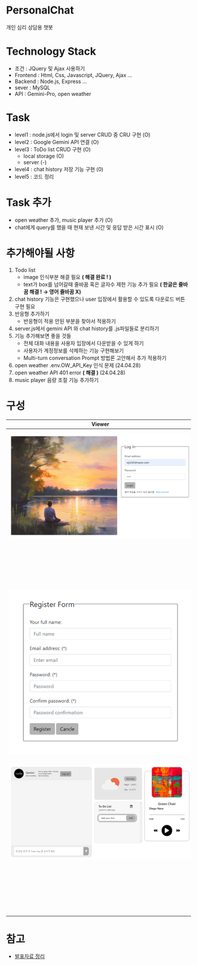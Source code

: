 # PersonalChat
개인 심리 상담용 챗봇

# Technology Stack
- 조건 : JQuery 및 Ajax 사용하기
- Frontend : Html, Css, Javascript, JQuery, Ajax ...
- Backend : Node.js, Express ...
- sever : MySQL
- API : Gemini-Pro, open weather

# Task
- level1 : node.js에서 login 및 server CRUD 중 CRU 구현 (O)
- level2 : Google Gemini API 연결 (O)
- level3 : ToDo list CRUD 구현 (O)
  - local storage (O)
  - server (-)
- level4 : chat history 저장 기능 구현 (0)
- level5 : 코드 정리

# Task 추가 
-  open weather 추가, music player 추가 (O)
-  chat에게 query를 했을 때 현재 보낸 시간 및 응답 받은 시간 표시 (O)

# 추가해야될 사항
1. Todo list
    - image 인식부분 해결 필요 **( 해결 완료 ! )**
    - text가 box를 넘어갈때 줄바꿈 혹은 글자수 제한 기능 추가 필요 **( 한글은 줄바꿈 해결 ! → 영어 줄바꿈 X)**
2. chat history 기능은 구현했으나 user 입장에서 활용할 수 있도록 다운로드 버튼 구현 필요
3. 반응형 추가하기
    - 반응형이 적용 안된 부분을 찾아서 적용하기
4. server.js에서 gemini API 와 chat history를 .js파일들로 분리하기
5. 기능 추가해보면 좋을 것들
    - 전체 대화 내용을 사용자 입장에서 다운받을 수 있게 하기
    - 사용자가 계정정보를 삭제하는 기능 구현해보기
    - Multi-turn conversation Prompt 방법론 고안해서 추가 적용하기
7. open weather .env.OW_API_Key 인식 문제 (24.04.28)
8. open weather API 401 error **( 해결 )** (24.04.28)
9. music player 음량 조절 기능 추가하기

# 구성
|Viewer| 
|---|
|<div style="width: 500px; height: 400px; margin: 10px auto;"><img src='./IMAGES/loginPage.PNG'> </img></div>|
|<div style="text-align: center; margin: 10px auto;"><img src='./IMAGES/register.PNG'> </img></div>|
|<div style="width: 500px; height: 400px; margin: 10px auto;"><img src='./IMAGES/homePage.PNG'> </img></div>|

# 참고
- [발표자료 정리](https://wjs545.notion.site/Psychological-counseling-Bot-648aeb7e5ca743cfb57fe0602791120e?pvs=4)
